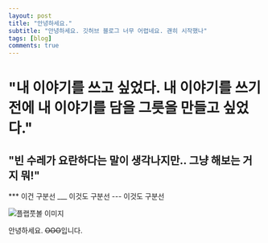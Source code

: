 ```yaml
---
layout: post
title: "안녕하세요."
subtitle: "안녕하세요. 깃허브 블로그 너무 어렵네요. 괜히 시작했나"
tags: [blog]
comments: true
---
```


# "내 이야기를 쓰고 싶었다. 내 이야기를 쓰기 전에 내 이야기를 담을 그릇을 만들고 싶었다."
## "빈 수레가 요란하다는 말이 생각나지만.. 그냥 해보는 거지 뭐!"

*** 이건 구분선
___ 이것도 구분선
--- 이것도 구분선

![플랩풋볼 이미지](https://plab-football.s3.amazonaws.com/media/homeBannerKJPC_ich.png)

안녕하세요. ~~OOO~~입니다.
